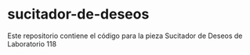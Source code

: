 # sucitador-de-deseos
Este repositorio contiene el código para la pieza Sucitador de Deseos de Laboratorio 118
